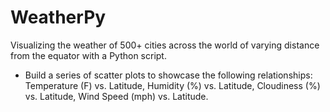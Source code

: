 # WeatherPy
Visualizing the weather of 500+ cities across the world of varying distance from the equator with a Python script.
- Build a series of scatter plots to showcase the following relationships: Temperature (F) vs. Latitude, Humidity (%) vs. Latitude, Cloudiness (%) vs. Latitude, Wind Speed (mph) vs. Latitude.
